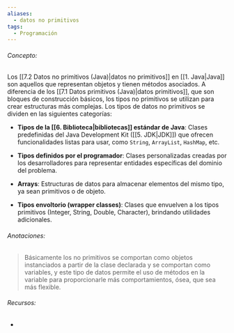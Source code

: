 ```yaml
---
aliases:
  - datos no primitivos
tags:
  - Programación
---
```

###### Concepto:

Los [[7.2 Datos no primitivos (Java)|datos no primitivos]] en [[1. Java|Java]] son aquellos que representan objetos y tienen métodos asociados. A diferencia de los [[7.1 Datos primitivos (Java)|datos primitivos]], que son bloques de construcción básicos, los tipos no primitivos se utilizan para crear estructuras más complejas. Los tipos de datos no primitivos se dividen en las siguientes categorías:

- **Tipos de la [[6. Biblioteca|bibliotecas]] estándar de Java**: Clases predefinidas del Java Development Kit ([[5. JDK|JDK]]) que ofrecen funcionalidades listas para usar, como `String`, `ArrayList`, `HashMap`, etc.

- **Tipos definidos por el programador**: Clases personalizadas creadas por los desarrolladores para representar entidades específicas del dominio del problema.

- **Arrays**: Estructuras de datos para almacenar elementos del mismo tipo, ya sean primitivos o de objeto.

- **Tipos envoltorio (wrapper classes)**: Clases que envuelven a los tipos primitivos (Integer, String, Double, Character), brindando utilidades adicionales.

###### Anotaciones:

> Básicamente los no primitivos se comportan como objetos instanciados a partir de la clase declarada y se comportan como variables, y este tipo de datos permite el uso de métodos en la variable para proporcionarle más comportamientos, ósea, que sea más flexible.

###### Recursos:

- 